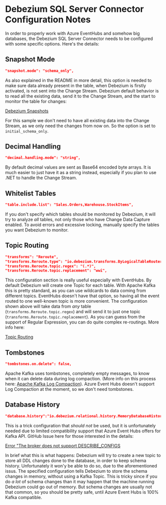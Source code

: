 # Debezium SQL Server Connector Configuration Notes

In order to properly work with Azure EventHubs and somehow big databases, the Debezium SQL Server Connector needs to be configured with some specific options. Here's the details:

## Snapshot Mode

```json
"snapshot.mode": "schema_only",
```

As also explained in the README in more detail, this option is needed to make sure data already present in the table, when Debezium is firstly activated, is not sent into the Change Stream. Debezium default behavior is to read all the existing data, send it to the Change Stream, and the start to monitor the table for changes:

[Debezium Snapshots](https://debezium.io/documentation/reference/1.6/connectors/sqlserver.html#sqlserver-snapshots)

For this sample we don't need to have all existing data into the Change Stream, as we only need the changes from now on. So the option is set to `initial_schema_only`.

## Decimal Handling

``` json
"decimal.handling.mode": "string",
```

By default decimal values are sent as Base64 encoded byte arrays. It is much easier to just have it as a string instead, especially if you plan to use .NET to handle the Change Stream.

## Whitelist Tables

```json
"table.include.list": "Sales.Orders,Warehouse.StockItems",
```

If you don't specify which tables should be monitored by Debezium, it will try to analyze *all* tables, not only those who have Change Data Capture enabled. To avoid errors and excessive locking, manually specify the tables you want Debezium to monitor.

## Topic Routing

```json
"transforms": "Reroute",
"transforms.Reroute.type": "io.debezium.transforms.ByLogicalTableRouter",
"transforms.Reroute.topic.regex": "(.*)",
"transforms.Reroute.topic.replacement": "wwi",
```

This configuration section is really useful especially with EventHubs. By default Debezium will create one Topic for each table. With Apache Kafka this is pretty standard, as you can use wildcards to data coming from different topics. EventHubs doesn't have that option, so having all the event routed to one well-known topic is more convenient. The configuration shown above will take data from *any* table (`transforms.Reroute.topic.regex`) and will send it to just one topic (`transforms.Reroute.topic.replacement`). As you can guess from the support of Regular Expression, you can do quite complex re-routings. More info here:

[Topic Routing](https://debezium.io/documentation/reference/1.6/configuration/topic-routing.html)

## Tombstones

```json
"tombstones.on.delete": false,
```

Apache Kafka uses tombstones, completely empty messages, to know when it can delete data during log compaction. (More info on this process here: [Apache Kafka Log Compaction](http://cloudurable.com/blog/kafka-architecture-log-compaction/index.html)). Azure Event Hubs doesn't support Log Compaction at the moment, so we don't need tombstones.

## Database History

```json
"database.history":"io.debezium.relational.history.MemoryDatabaseHistory"
```

This is a trick configuration that *should not* be used, but it is unfortunately needed due to limited compatibility support that Azure Event Hubs offers for Kafka API. GitHub Issue here for those interested in the details:

[Error "The broker does not support DESCRIBE_CONFIGS](https://github.com/Azure/azure-event-hubs-for-kafka/issues/61)

In brief what this is what happens: Debezium will try to create a new topic to store all DDL changes done to the database, in order to keep schema history. Unfortunately it won'y be able to do so, due to the aforementioned issus. The specified configuration tells Debezium to store the schema changes in memory, without using a Kafka Topic. This is tricky since if you do *a lot* of schema changes than it may happen that the machine running Debezium could go out of memory. But schema changes are usually not that common, so you should be pretty safe, until Azure Event Hubs is 100% Kafka compatible.
